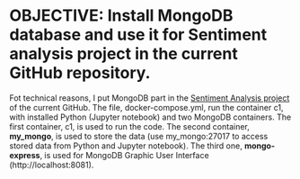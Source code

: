 # OBJECTIVE: Install MongoDB database and use it for Sentiment analysis project in the current GitHub repository.
Fot technical reasons, I put MongoDB part in the [Sentiment Analysis project](https://github.com/PavelPll/Sentiment_ETL_Analysis) of the current GitHub. The file, docker-compose.yml, run the container c1, with installed Python (Jupyter notebook) and two MongoDB containers. The first container, c1, is used to run the code. The second container, **my_mongo**, is used to store the data (use my_mongo:27017 to access stored data from Python and Jupyter notebook). The third one, **mongo-express**, is used for MongoDB Graphic User Interface (http://localhost:8081).
